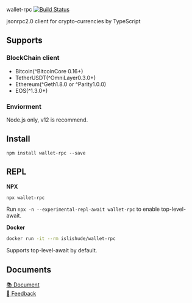 wallet-rpc [![Build Status](https://travis-ci.org/islishude/wallet-rpc.svg?branch=dev)](https://travis-ci.org/islishude/wallet-rpc)

jsonrpc2.0 client for crypto-currencies by TypeScript

## Supports

### BlockChain client

- Bitcoin(^BitcoinCore 0.16+)
- TetherUSDT(^OmniLayer0.3.0+)
- Ethereum(^Geth1.8.0 or ^Parity1.0.0)
- EOS(^1.3.0+)

### Enviorment

Node.js only, v12 is recommend.

## Install

```shell
npm install wallet-rpc --save
```

## REPL

**NPX**

```sh
npx wallet-rpc
```

Run `npx -n --experimental-repl-await wallet-rpc` to enable top-level-await.

**Docker**

```sh
docker run -it --rm islishude/wallet-rpc
```

Supports top-level-await by default.

## Documents

[:books: Document](https://github.com/isLishude/wallet-rpc/blob/dev/doc.md)  
[:bug: Feedback](https://github.com/isLishude/wallet-rpc/issues/new)
